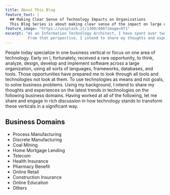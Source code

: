 ```yaml
---
title: About This Blog
feature_text: |
  ## Making Clear Sense of Technology Impacts on Organizations
  This Blog Series is about making clear sense of the impact on large organization going through Cloud Migrations, Microseervices, Containerization, 12 Factor Apps, Big Data and others.
feature_image: "https://unsplash.it/1300/400?image=971"
excerpt: "As an Information Technology Architect, I have spent over two decades in multiple major business verticals using a vast array of technologies to solve business problems. Along the way, I got to develop a unique understanding of how businesses work with IT.
          From that perspective, I intend to share my thoughts and experiences of how businesses get impacted by the latest trends in technology such as Cloud Migration, Microservices Architecture, Containerization, Big Data and others."
---
```


People today specialize in one business vertical or focus on one area of technology. Early on I, fortunately, received a rare opportunity, to think, analyze, design, develop and implement software across a large organization,
using all sorts of languages, frameworks, databases, and tools. Those opportunities have prepared me to look through all tools and technologies not look at them. To use technologies as means and not goals, to solve business problems.
Using my background, I intend to share my thoughts and experiences on the latest trends in technologies on the following business domains. Having worked at all of the following, let me share and engage in rich discussion in how technology stands to transform these
 verticals in a significant way.

## Business Domains

- Process Manufacturing
- Discrete Manufacturing
- Coal Mining
- Home Mortgage Lending
- Telecom
- Health Insurance
- Pharmacy Benefit
- Online Retail
- Construction Insurance
- Online Education
- Others


